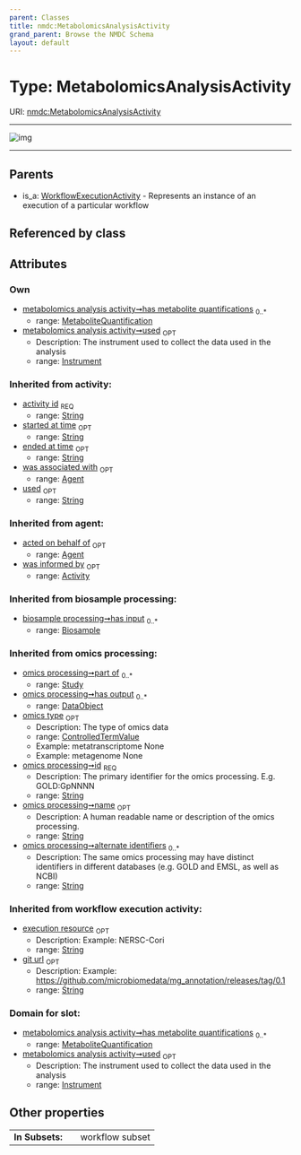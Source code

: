 ```yaml
---
parent: Classes
title: nmdc:MetabolomicsAnalysisActivity
grand_parent: Browse the NMDC Schema
layout: default
---
```


# Type: MetabolomicsAnalysisActivity




URI: [nmdc:MetabolomicsAnalysisActivity](https://microbiomedata/meta/MetabolomicsAnalysisActivity)


---

![img](http://yuml.me/diagram/nofunky;dir:TB/class/[WorkflowExecutionActivity],[MetaboliteQuantification]%3Chas%20metabolite%20quantifications%200..%2A-++[MetabolomicsAnalysisActivity%7Cexecution_resource(i):string%20%3F;git_url(i):string%20%3F;has_input(i):string%20%2A;has_output(i):string%20%2A;activity_id(i):string;started_at_time(i):string%20%3F;ended_at_time(i):string%20%3F],[Instrument]%3Cused%200..1-%20[MetabolomicsAnalysisActivity],[WorkflowExecutionActivity]%5E-[MetabolomicsAnalysisActivity],[MetaboliteQuantification],[Instrument],[Agent],[Activity])

---


## Parents

 *  is_a: [WorkflowExecutionActivity](WorkflowExecutionActivity.md) - Represents an instance of an execution of a particular workflow

## Referenced by class


## Attributes


### Own

 * [metabolomics analysis activity➞has metabolite quantifications](metabolomics_analysis_activity_has_metabolite_quantifications.md)  <sub>0..*</sub>
    * range: [MetaboliteQuantification](MetaboliteQuantification.md)
 * [metabolomics analysis activity➞used](metabolomics_analysis_activity_used.md)  <sub>OPT</sub>
    * Description: The instrument used to collect the data used in the analysis
    * range: [Instrument](Instrument.md)

### Inherited from activity:

 * [activity id](activity_id.md)  <sub>REQ</sub>
    * range: [String](types/String.md)
 * [started at time](started_at_time.md)  <sub>OPT</sub>
    * range: [String](types/String.md)
 * [ended at time](ended_at_time.md)  <sub>OPT</sub>
    * range: [String](types/String.md)
 * [was associated with](was_associated_with.md)  <sub>OPT</sub>
    * range: [Agent](Agent.md)
 * [used](used.md)  <sub>OPT</sub>
    * range: [String](types/String.md)

### Inherited from agent:

 * [acted on behalf of](acted_on_behalf_of.md)  <sub>OPT</sub>
    * range: [Agent](Agent.md)
 * [was informed by](was_informed_by.md)  <sub>OPT</sub>
    * range: [Activity](Activity.md)

### Inherited from biosample processing:

 * [biosample processing➞has input](biosample_processing_has_input.md)  <sub>0..*</sub>
    * range: [Biosample](Biosample.md)

### Inherited from omics processing:

 * [omics processing➞part of](omics_processing_part_of.md)  <sub>0..*</sub>
    * range: [Study](Study.md)
 * [omics processing➞has output](omics_processing_has_output.md)  <sub>0..*</sub>
    * range: [DataObject](DataObject.md)
 * [omics type](omics_type.md)  <sub>OPT</sub>
    * Description: The type of omics data
    * range: [ControlledTermValue](ControlledTermValue.md)
    * Example: metatranscriptome None
    * Example: metagenome None
 * [omics processing➞id](omics_processing_id.md)  <sub>REQ</sub>
    * Description: The primary identifier for the omics processing. E.g. GOLD:GpNNNN
    * range: [String](types/String.md)
 * [omics processing➞name](omics_processing_name.md)  <sub>OPT</sub>
    * Description: A human readable name or description of the omics processing.
    * range: [String](types/String.md)
 * [omics processing➞alternate identifiers](omics_processing_alternate_identifiers.md)  <sub>0..*</sub>
    * Description: The same omics processing may have distinct identifiers in different databases (e.g. GOLD and EMSL, as well as NCBI)
    * range: [String](types/String.md)

### Inherited from workflow execution activity:

 * [execution resource](execution_resource.md)  <sub>OPT</sub>
    * Description: Example: NERSC-Cori
    * range: [String](types/String.md)
 * [git url](git_url.md)  <sub>OPT</sub>
    * Description: Example: https://github.com/microbiomedata/mg_annotation/releases/tag/0.1
    * range: [String](types/String.md)

### Domain for slot:

 * [metabolomics analysis activity➞has metabolite quantifications](metabolomics_analysis_activity_has_metabolite_quantifications.md)  <sub>0..*</sub>
    * range: [MetaboliteQuantification](MetaboliteQuantification.md)
 * [metabolomics analysis activity➞used](metabolomics_analysis_activity_used.md)  <sub>OPT</sub>
    * Description: The instrument used to collect the data used in the analysis
    * range: [Instrument](Instrument.md)

## Other properties

|  |  |  |
| --- | --- | --- |
| **In Subsets:** | | workflow subset |

